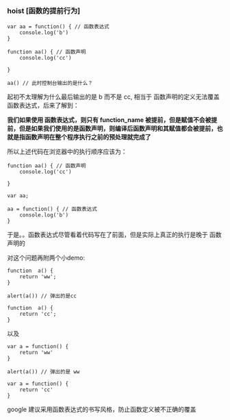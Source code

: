 ### hoist [函数的提前行为]


	var aa = function() { // 函数表达式
		console.log('b')
	}
	
	function aa() { // 函数声明
		console.log('cc')
	
	}
	
	aa() // 此时控制台输出的是什么？
	
	
起初不太理解为什么最后输出的是 b 而不是 cc, 相当于 函数声明的定义无法覆盖函数表达式，后来了解到：

<strong>我们如果使用 函数表达式，则只有 function_name 被提前，但是赋值不会被提前，但是如果我们使用的是函数声明，则编译后函数声明和其赋值都会被提前，也就是指函数声明在整个程序执行之前的预处理就完成了</strong>


所以上述代码在浏览器中的执行顺序应该为：

	function aa() { // 函数声明
		console.log('cc')
	
	}
	
	var aa;
	
	aa = function() { // 函数表达式
		console.log('b')
	}


于是。。函数表达式尽管看着代码写在了前面，但是实际上真正的执行是晚于 函数声明的


对这个问题再附两个小demo:

	function  a() {
		return 'ww';
	}
	
	alert(a()) // 弹出的是cc
	
	function  a() {
		return 'cc';
	}
	
	
以及

	var a = function() {
		return 'ww'
	}
	
	alert(a()) // 弹出的是 ww
	
	var a = function() {
		return 'cc'
	}
	
	
google 建议采用函数表达式的书写风格，防止函数定义被不正确的覆盖
